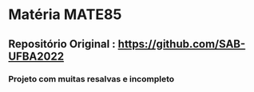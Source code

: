 # Matéria MATE85
## Repositório Original : https://github.com/SAB-UFBA2022

### Projeto com muitas resalvas e incompleto